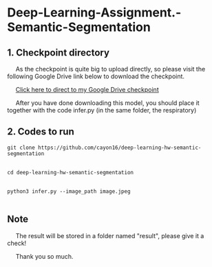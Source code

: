 # Deep-Learning-Assignment.-Semantic-Segmentation

## 1. Checkpoint directory ##

&nbsp;&nbsp;&nbsp;&nbsp; As the checkpoint is quite big to upload directly, so please visit the following Google Drive link below to download the checkpoint.

&nbsp;&nbsp;&nbsp;&nbsp; <a href="https://drive.google.com/file/d/114DWd2fGW3LicI7dHqlWrVseIq0Booww/view?usp=sharing" target="_blank">Click here to direct to my Google Drive checkpoint</a>

&nbsp;&nbsp;&nbsp;&nbsp; After you have done downloading this model, you should place it together with the code infer.py (in the same folder, the respiratory)


## 2. Codes to run ##
<pre>
<code>git clone https://github.com/cayon16/deep-learning-hw-semantic-segmentation
</code>
</pre>

<pre>
<code>cd deep-learning-hw-semantic-segmentation
</code>
</pre>

<pre>
<code>python3 infer.py --image_path image.jpeg
</code>
</pre>

## Note ##

&nbsp;&nbsp;&nbsp;&nbsp; The result will be stored in a folder named "result", please give it a check!

&nbsp;&nbsp;&nbsp;&nbsp; Thank you so much.
